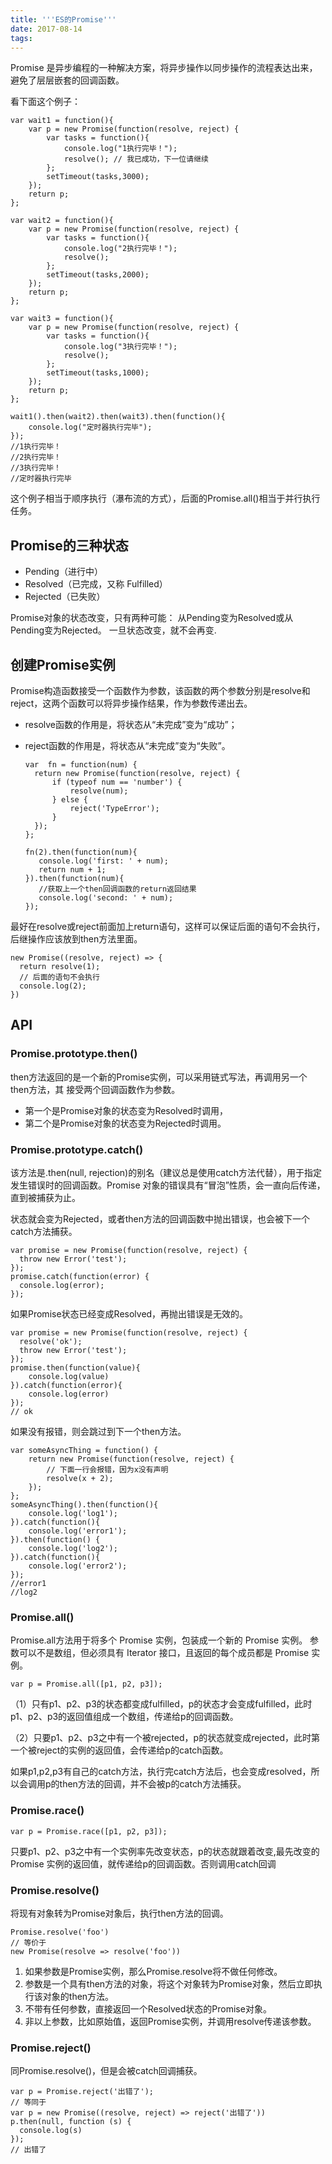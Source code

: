 ```yaml
---
title: '''ES的Promise'''
date: 2017-08-14
tags:
---
```


Promise 是异步编程的一种解决方案，将异步操作以同步操作的流程表达出来，避免了层层嵌套的回调函数。

看下面这个例子：

    var wait1 = function(){
        var p = new Promise(function(resolve, reject) {
            var tasks = function(){
                console.log("1执行完毕！");
                resolve(); // 我已成功，下一位请继续
            };
            setTimeout(tasks,3000);
        });
        return p;
    };

    var wait2 = function(){
        var p = new Promise(function(resolve, reject) {
            var tasks = function(){
                console.log("2执行完毕！");
                resolve();
            };
            setTimeout(tasks,2000);
        });
        return p;
    };

    var wait3 = function(){
        var p = new Promise(function(resolve, reject) {
            var tasks = function(){
                console.log("3执行完毕！");
                resolve();
            };
            setTimeout(tasks,1000);
        });
        return p;
    };

    wait1().then(wait2).then(wait3).then(function(){
        console.log("定时器执行完毕");
    });
    //1执行完毕！
    //2执行完毕！
    //3执行完毕！
    //定时器执行完毕

这个例子相当于顺序执行（瀑布流的方式），后面的Promise.all()相当于并行执行任务。

## Promise的三种状态

* Pending（进行中）
* Resolved（已完成，又称 Fulfilled）
* Rejected（已失败）

Promise对象的状态改变，只有两种可能：
从Pending变为Resolved或从Pending变为Rejected。
一旦状态改变，就不会再变.

## 创建Promise实例
Promise构造函数接受一个函数作为参数，该函数的两个参数分别是resolve和reject，这两个函数可以将异步操作结果，作为参数传递出去。
* resolve函数的作用是，将状态从“未完成”变为“成功”；
* reject函数的作用是，将状态从“未完成”变为“失败”。

      var  fn = function(num) {
        return new Promise(function(resolve, reject) {
            if (typeof num == 'number') {
                resolve(num);
            } else {
                reject('TypeError');
            }
        });
      };

      fn(2).then(function(num){
         console.log('first: ' + num);
         return num + 1;
      }).then(function(num){
         //获取上一个then回调函数的return返回结果
         console.log('second: ' + num);
      });


最好在resolve或reject前面加上return语句，这样可以保证后面的语句不会执行，后继操作应该放到then方法里面。

    new Promise((resolve, reject) => {
      return resolve(1);
      // 后面的语句不会执行
      console.log(2);
    })

## API
### Promise.prototype.then()
then方法返回的是一个新的Promise实例，可以采用链式写法，再调用另一个then方法，其
接受两个回调函数作为参数。

* 第一个是Promise对象的状态变为Resolved时调用，
* 第二个是Promise对象的状态变为Rejected时调用。


### Promise.prototype.catch()
该方法是.then(null, rejection)的别名（建议总是使用catch方法代替），用于指定发生错误时的回调函数。Promise 对象的错误具有“冒泡”性质，会一直向后传递，直到被捕获为止。

状态就会变为Rejected，或者then方法的回调函数中抛出错误，也会被下一个catch方法捕获。

    var promise = new Promise(function(resolve, reject) {
      throw new Error('test');
    });
    promise.catch(function(error) {
      console.log(error);
    });

如果Promise状态已经变成Resolved，再抛出错误是无效的。

    var promise = new Promise(function(resolve, reject) {
      resolve('ok');
      throw new Error('test');
    });
    promise.then(function(value){
        console.log(value)
    }).catch(function(error){
        console.log(error)
    });
    // ok

如果没有报错，则会跳过到下一个then方法。

    var someAsyncThing = function() {
        return new Promise(function(resolve, reject) {
            // 下面一行会报错，因为x没有声明
            resolve(x + 2);
        });
    };
    someAsyncThing().then(function(){
        console.log('log1');
    }).catch(function(){
        console.log('error1');
    }).then(function() {
        console.log('log2');
    }).catch(function(){
        console.log('error2');
    });
    //error1
    //log2

### Promise.all()
Promise.all方法用于将多个 Promise 实例，包装成一个新的 Promise 实例。
参数可以不是数组，但必须具有 Iterator 接口，且返回的每个成员都是 Promise 实例。

	var p = Promise.all([p1, p2, p3]);


（1）只有p1、p2、p3的状态都变成fulfilled，p的状态才会变成fulfilled，此时p1、p2、p3的返回值组成一个数组，传递给p的回调函数。

（2）只要p1、p2、p3之中有一个被rejected，p的状态就变成rejected，此时第一个被reject的实例的返回值，会传递给p的catch函数。


如果p1,p2,p3有自己的catch方法，执行完catch方法后，也会变成resolved，所以会调用p的then方法的回调，并不会被p的catch方法捕获。

### Promise.race()

	var p = Promise.race([p1, p2, p3]);

只要p1、p2、p3之中有一个实例率先改变状态，p的状态就跟着改变,最先改变的 Promise 实例的返回值，就传递给p的回调函数。否则调用catch回调

### Promise.resolve()
将现有对象转为Promise对象后，执行then方法的回调。

	Promise.resolve('foo')
    // 等价于
    new Promise(resolve => resolve('foo'))

1. 如果参数是Promise实例，那么Promise.resolve将不做任何修改。
2. 参数是一个具有then方法的对象，将这个对象转为Promise对象，然后立即执行该对象的then方法。
3. 不带有任何参数，直接返回一个Resolved状态的Promise对象。  
4. 非以上参数，比如原始值，返回Promise实例，并调用resolve传递该参数。

### Promise.reject()
同Promise.resolve()，但是会被catch回调捕获。

    var p = Promise.reject('出错了');
    // 等同于
    var p = new Promise((resolve, reject) => reject('出错了'))
    p.then(null, function (s) {
      console.log(s)
    });
    // 出错了

